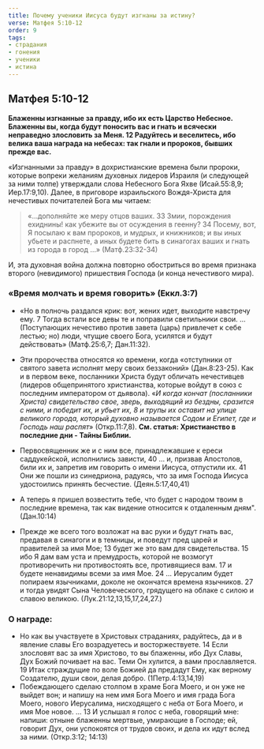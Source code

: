 ```yaml
---
title: Почему ученики Иисуса будут изгнаны за истину?
verse: Матфея 5:10-12 
order: 9
tags: 
- страдания
- гонения
- ученики
- истина
---
```


## Матфея 5:10-12

**Блаженны изгнанные за правду, ибо их есть Царство Небесное.  Блаженны вы, когда будут поносить вас и гнать и всячески неправедно злословить за Меня. 12 Радуйтесь и веселитесь, ибо велика ваша награда на небесах: так гнали и пророков, бывших прежде вас.** 

«Изгнанными за правду» в дохристианские времена были пророки, которые вопреки желаниям духовных лидеров Израиля (и следующей за ними толпе) утверждали слова Небесного Бога Яхве (Исай.55:8,9; Иер.17:9,10). Далее, в приговоре израильского Вождя-Христа для нечестивых почитателей Бога мы читаем:

>«…дополняйте же меру отцов ваших. 33 Змии, порождения ехиднины! как убежите вы от осуждения в геенну? 34 Посему, вот, Я посылаю к вам пророков, и мудрых, и книжников; и вы иных убьете и распнете, а иных будете бить в синагогах ваших и гнать из города в город …» (Матф.23:32-34) 

И, эта духовная война должна повторно обостриться во время признака второго (невидимого) пришествия Господа (и конца нечестивого мира). 

### «Время молчать и время говорить» (Еккл.3:7)

- «Но в полночь раздался крик: вот, жених идет, выходите навстречу ему. 7 Тогда встали все девы те и поправили светильники свои. … (Поступающих нечестиво против завета (царь) привлечет к себе лестью; но) люди, чтущие своего Бога, усилятся и будут действовать»  (Матф.25:6,7; Дан.11:32).
- Эти пророчества относятся ко времени, когда «отступники от святого завета исполнят меру своих беззаконий» (Дан.8:23-25). Как и в первом веке, посланники Христа будут обличать нечестивцев (лидеров общепринятого христианства, которые войдут в союз с последним императором от дьявола). «*И когда кончат  (посланники Христа) свидетельство свое, зверь, выходящий из бездны, сразится с ними, и победит их, и убьет их, 8 и трупы их оставит на улице великого города, который духовно называется Содом и Египет, где и Господь наш распят*» (Откр.11:7,8). **См. статья: Христианство в последние дни - Тайны Библии.**

- Первосвященник же и с ним все, принадлежавшие к ереси саддукейской, исполнились зависти, 40 … и, призвав Апостолов, били их и, запретив им говорить о имени Иисуса, отпустили их. 41 Они же пошли из синедриона, радуясь, что за имя Господа Иисуса удостоились принять бесчестие. (Деян.5:17,40,41)

- А теперь я пришел возвестить тебе, что будет с народом твоим в последние времена, так как видение относится к отдаленным дням". (Дан.10:14) 
- Прежде же всего того возложат на вас руки и будут гнать вас, предавая в синагоги и в темницы, и поведут пред царей и правителей за имя Мое; 13 будет же это вам для свидетельства. 15 ибо Я дам вам уста и премудрость, которой не возмогут противоречить ни противостоять все, противящиеся вам.  17 и будете ненавидимы всеми за имя Мое. 24 … Иерусалим будет попираем язычниками, доколе не окончатся времена язычников. 27 и тогда увидят Сына Человеческого, грядущего на облаке с силою и славою великою. (Лук.21:12,13,15,17,24,27.)

### О награде:

- Но как вы участвуете в Христовых страданиях, радуйтесь, да и в явление славы Его возрадуетесь и восторжествуете.  14 Если злословят вас за имя Христово, то вы блаженны, ибо Дух Славы, Дух Божий почивает на вас. Теми Он хулится, а вами прославляется.  19 Итак страждущие по воле Божией да предадут Ему, как верному Создателю, души свои, делая добро. (1Петр.4:13,14,19)
- Побеждающего сделаю столпом в храме Бога Моего, и он уже не выйдет вон; и напишу на нем имя Бога Моего и имя града Бога Моего, нового Иерусалима, нисходящего с неба от Бога Моего, и имя Мое новое. … 13 И услышал я голос с неба, говорящий мне: напиши: отныне блаженны мертвые, умирающие в Господе; ей, говорит Дух, они успокоятся от трудов своих, и дела их идут вслед за ними. (Откр.3:12; 14:13)